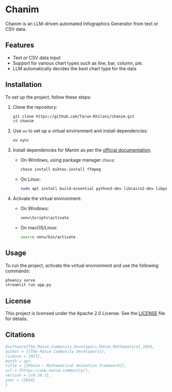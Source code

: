 # Chanim
Chanim is an LLM-driven automated Infographics Generator from text or CSV data.

## Features

- Text or CSV data input
- Support for various chart types such as line, bar, column, pie.
- LLM automatically decides the best chart type for the data

## Installation

To set up the project, follow these steps:

1. Clone the repository:
    ```sh
    git clone https://github.com/Tarun-Khilani/chanim.git
    cd chanim
    ```

2. Use `uv` to set up a virtual environment and install dependencies:
    ```sh
    uv sync
    ```

3. Install dependencies for Manim as per the [official documentation](https://docs.manim.community/en/stable/installation.html).
    - On Windows, using package manager `choco`:
        ```sh
        choco install miktex.install ffmpeg
        ```
    - On Linux:
        ```sh
        sudo apt install build-essential python3-dev libcairo2-dev libpango1.0-dev texlive texlive-latex-extra ffmpeg
        ```

4. Activate the virtual environment:
    - On Windows:
        ```sh
        venv\Scripts\activate
        ```
    - On macOS/Linux:
        ```sh
        source venv/bin/activate
        ```

## Usage

To run the project, activate the virtual environment and use the following commands:
```sh
phoenix serve
streamlit run app.py
```

## License

This project is licensed under the Apache 2.0 License. See the [LICENSE](LICENSE) file for details.

## Citations

```bibtex
@software{The_Manim_Community_Developers_Manim_Mathematical_2024,
author = {{The Manim Community Developers}},
license = {MIT},
month = apr,
title = {{Manim – Mathematical Animation Framework}},
url = {https://www.manim.community/},
version = {v0.18.1},
year = {2024}
}
```